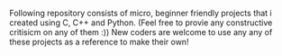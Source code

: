 Following repository consists of micro, beginner friendly projects that i created using C, C++ and Python.
(Feel free to provie any constructive critisicm on any of them :))
New coders are welcome to use any any of these projects as a reference to make their own!

